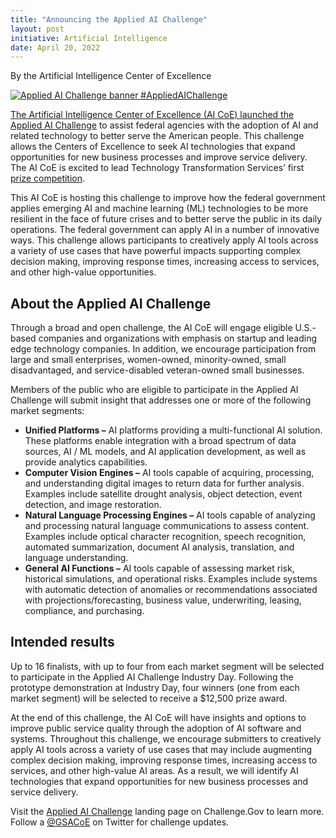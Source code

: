 ```yaml
---
title: "Announcing the Applied AI Challenge"
layout: post
initiative: Artificial Intelligence
date: April 20, 2022
---
```

By the Artificial Intelligence Center of Excellence

<a href="{{site.baseurl}}/images/AppliedAIChallenge.png" target="_blank" rel="noopener noreferrer">
<img src="{{site.baseurl}}/images/AppliedAIChallenge.png" alt="Applied AI Challenge banner #AppliedAIChallenge">

The Artificial Intelligence Center of Excellence (AI CoE) launched the <a href="https://www.challenge.gov/?challenge=applied-ai-challenge">Applied AI Challenge</a> to assist federal agencies with the adoption of AI and related technology to better serve the American people. This challenge allows the Centers of Excellence to seek AI technologies that expand opportunities for new business processes and improve service delivery. The AI CoE is excited to lead Technology Transformation Services’ first <a href="https://www.challenge.gov/about/">prize competition</a>. 

This AI CoE is hosting this challenge to improve how the federal government applies emerging AI and machine learning (ML) technologies to be more resilient in the face of future crises and to better serve the public in its daily operations.  The federal government can apply AI in a number of innovative ways. This challenge allows participants to creatively apply AI tools across a variety of use cases that have powerful impacts supporting complex decision making, improving response times, increasing access to services, and other high-value opportunities. 

<h2>About the Applied AI Challenge</h2> 
Through a broad and open challenge, the AI CoE will engage eligible U.S.-based companies and organizations with emphasis on startup and leading edge technology companies. In addition, we encourage participation from large and small enterprises, women-owned, minority-owned, small disadvantaged, and service-disabled veteran-owned small businesses. 

  Members of the public who are eligible to participate in the Applied AI Challenge will submit insight that addresses one or more of the following market segments:
- **Unified Platforms –** AI platforms providing a multi-functional AI solution. These platforms enable integration with a broad spectrum of data sources, AI / ML models, and AI application development, as well as provide analytics capabilities. 
- **Computer Vision Engines –** AI tools capable of acquiring, processing, and understanding digital images to return data for further analysis. Examples include satellite drought analysis, object detection, event detection, and image restoration.
- **Natural Language Processing Engines –** AI tools capable of analyzing and processing natural language communications to assess content. Examples include optical character recognition, speech recognition, automated summarization, document AI analysis, translation, and language understanding. 
- **General AI Functions –** AI tools capable of assessing market risk, historical simulations, and operational risks. Examples include systems with automatic detection of anomalies or recommendations associated with projections/forecasting, business value, underwriting, leasing, compliance, and purchasing.

<h2>Intended results</h2>
Up to 16 finalists, with up to four from each market segment will be selected to participate in the Applied AI Challenge Industry Day.  Following the prototype demonstration at Industry Day, four winners (one from each market segment) will be selected to receive a $12,500 prize award. 

At the end of this challenge, the AI CoE will have insights and options to improve public service quality through the adoption of AI software and systems. Throughout this challenge, we encourage submitters to creatively apply AI tools across a variety of use cases that may include augmenting complex decision making, improving response times, increasing access to services, and other high-value AI areas. As a result, we will identify AI technologies that expand opportunities for new business processes and service delivery.

Visit the <a href="https://www.challenge.gov/?challenge=applied-ai-challenge">Applied AI Challenge</a> landing page on Challenge.Gov to learn more. Follow a <a href="https://twitter.com/GSACoE">@GSACoE</a> on Twitter for challenge updates.

